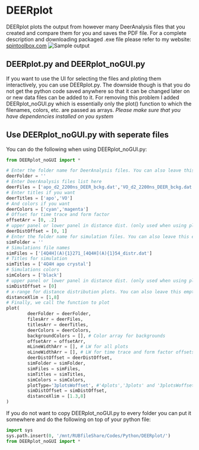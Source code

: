 # DEERplot
DEERplot plots the output from however many DeerAnalysis files that you created and compare them for you and saves the PDF file. For a complete description and downloading packaged .exe file please refer to my website: <a href="http://www.spintoolbox.com/en/offline-tools/deer-plot/">spintoolbox.com</a>
![Sample output](https://https://github.com/haditim/DEERplot/Sample_output.png)
## DEERplot.py and DEERplot_noGUI.py
If you want to use the UI for selecting the files and ploting them interactively, you can use DEERplot.py. The downside though is that you do not get the python code saved anywhere so that it can be changed later on or new data files can be added to it. For removing this problem I added DEERplot_noGUI.py which is essentially only the plot() function to which the filenames, colors, etc. are passed as arrays.
*Please make sure that you have dependencies installed on you system*

## Use DEERplot_noGUI.py with seperate files
You can do the following when using DEERplot_noGUI.py:
```python
from DEERplot_noGUI import *

# Enter the folder name for DeerAnalysis files. You can also leave this empty and add folder to file names
deerFolder = ''
# Enter DeerAnalysis files list here
deerFiles = ['apo_d2_2200ns_DEER_bckg.dat','VO_d2_2200ns_DEER_bckg.dat']
# Enter titles if you want
deerTitles = ['apo','VO']
# And colors if you want
deerColors = ['cyan','magenta']
# Offset for time trace and form factor
offsetArr = [0, .2]
# upper panel or lower panel in distance dist. (only used when using plotType='3plotsWoffset')
deerDistOffset = [0, 1]
# Enter the folder name for simulation files. You can also leave this empty and add folder to file names
simFolder = ''
# Simulations file names
simFiles = ['[4Q4H](A){1}271_[4Q4H](A){1}54_distr.dat']
# Titles for simulation
simTitles = ['4Q4H apo crystal']
# Simulations colors
simColors = ['black']
# upper panel or lower panel in distance dist. (only used when using plotType='3plotsWoffset')
simDistOffset = [0]
# x-range for distance distribution plots. You can also leave this empty
distanceXlim = [1,8]
# Finally, we call the function to plot
plot(
        deerFolder = deerFolder,
        filesArr = deerFiles,
        titlesArr = deerTitles,
        deerColors = deerColors,
        backgroundColors = [], # Color array for backgrounds 
        offsetArr = offsetArr,
        mLineWidthArr = [], # LW for all plots
        oLineWidthArr = [], # LW for time trace and form factor offsets
        deerDistOffset = deerDistOffset,
        simFolder = simFolder,
        simFiles = simFiles,
        simTitles = simTitles,
        simColors = simColors,
        plotType='3plotsWoffset', #'4plots','3plots' and '3plotsWoffset'
        simDistOffset = simDistOffset,
        distanceXlim = [1.3,8]
)
```
If you do not want to copy DEERplot_noGUI.py to every folder you can put it somewhere and do the following on top of your python file:
``` python
import sys
sys.path.insert(0, '/mnt/RUBfileShare/Codes/Python/DEERplot/')
from DEERplot_noGUI import *
```